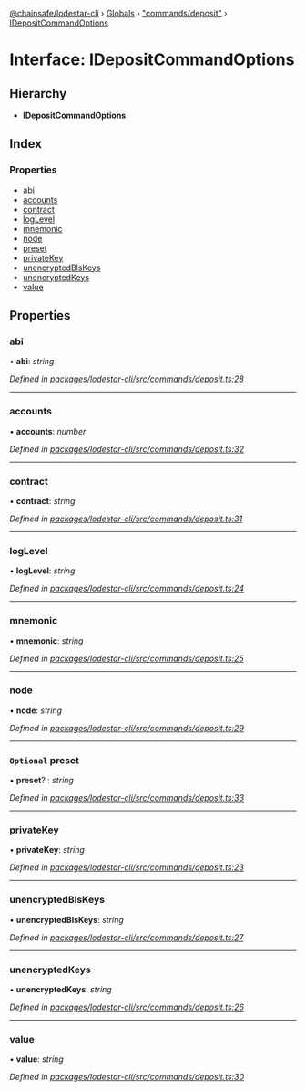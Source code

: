 [@chainsafe/lodestar-cli](../README.md) › [Globals](../globals.md) › ["commands/deposit"](../modules/_commands_deposit_.md) › [IDepositCommandOptions](_commands_deposit_.idepositcommandoptions.md)

# Interface: IDepositCommandOptions

## Hierarchy

* **IDepositCommandOptions**

## Index

### Properties

* [abi](_commands_deposit_.idepositcommandoptions.md#abi)
* [accounts](_commands_deposit_.idepositcommandoptions.md#accounts)
* [contract](_commands_deposit_.idepositcommandoptions.md#contract)
* [logLevel](_commands_deposit_.idepositcommandoptions.md#loglevel)
* [mnemonic](_commands_deposit_.idepositcommandoptions.md#mnemonic)
* [node](_commands_deposit_.idepositcommandoptions.md#node)
* [preset](_commands_deposit_.idepositcommandoptions.md#optional-preset)
* [privateKey](_commands_deposit_.idepositcommandoptions.md#privatekey)
* [unencryptedBlsKeys](_commands_deposit_.idepositcommandoptions.md#unencryptedblskeys)
* [unencryptedKeys](_commands_deposit_.idepositcommandoptions.md#unencryptedkeys)
* [value](_commands_deposit_.idepositcommandoptions.md#value)

## Properties

###  abi

• **abi**: *string*

*Defined in [packages/lodestar-cli/src/commands/deposit.ts:28](https://github.com/ChainSafe/lodestar/blob/bd8798297/packages/lodestar-cli/src/commands/deposit.ts#L28)*

___

###  accounts

• **accounts**: *number*

*Defined in [packages/lodestar-cli/src/commands/deposit.ts:32](https://github.com/ChainSafe/lodestar/blob/bd8798297/packages/lodestar-cli/src/commands/deposit.ts#L32)*

___

###  contract

• **contract**: *string*

*Defined in [packages/lodestar-cli/src/commands/deposit.ts:31](https://github.com/ChainSafe/lodestar/blob/bd8798297/packages/lodestar-cli/src/commands/deposit.ts#L31)*

___

###  logLevel

• **logLevel**: *string*

*Defined in [packages/lodestar-cli/src/commands/deposit.ts:24](https://github.com/ChainSafe/lodestar/blob/bd8798297/packages/lodestar-cli/src/commands/deposit.ts#L24)*

___

###  mnemonic

• **mnemonic**: *string*

*Defined in [packages/lodestar-cli/src/commands/deposit.ts:25](https://github.com/ChainSafe/lodestar/blob/bd8798297/packages/lodestar-cli/src/commands/deposit.ts#L25)*

___

###  node

• **node**: *string*

*Defined in [packages/lodestar-cli/src/commands/deposit.ts:29](https://github.com/ChainSafe/lodestar/blob/bd8798297/packages/lodestar-cli/src/commands/deposit.ts#L29)*

___

### `Optional` preset

• **preset**? : *string*

*Defined in [packages/lodestar-cli/src/commands/deposit.ts:33](https://github.com/ChainSafe/lodestar/blob/bd8798297/packages/lodestar-cli/src/commands/deposit.ts#L33)*

___

###  privateKey

• **privateKey**: *string*

*Defined in [packages/lodestar-cli/src/commands/deposit.ts:23](https://github.com/ChainSafe/lodestar/blob/bd8798297/packages/lodestar-cli/src/commands/deposit.ts#L23)*

___

###  unencryptedBlsKeys

• **unencryptedBlsKeys**: *string*

*Defined in [packages/lodestar-cli/src/commands/deposit.ts:27](https://github.com/ChainSafe/lodestar/blob/bd8798297/packages/lodestar-cli/src/commands/deposit.ts#L27)*

___

###  unencryptedKeys

• **unencryptedKeys**: *string*

*Defined in [packages/lodestar-cli/src/commands/deposit.ts:26](https://github.com/ChainSafe/lodestar/blob/bd8798297/packages/lodestar-cli/src/commands/deposit.ts#L26)*

___

###  value

• **value**: *string*

*Defined in [packages/lodestar-cli/src/commands/deposit.ts:30](https://github.com/ChainSafe/lodestar/blob/bd8798297/packages/lodestar-cli/src/commands/deposit.ts#L30)*
